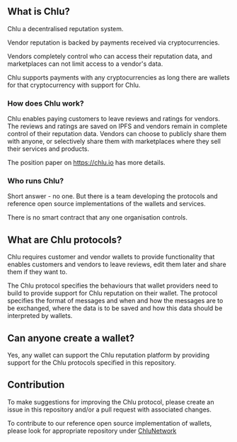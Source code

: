 ## What is Chlu? ##

Chlu a decentralised reputation system.

Vendor reputation is backed by payments received via cryptocurrencies.

Vendors completely control who can access their reputation data, and
marketplaces can not limit access to a vendor's data.

Chlu supports payments with any cryptocurrencies as long there are
wallets for that cryptocurrency with support for Chlu.

### How does Chlu work? ###

Chlu enables paying customers to leave reviews and ratings for
vendors. The reviews and ratings are saved on IPFS and vendors remain
in complete control of their reputation data. Vendors can choose to
publicly share them with anyone, or selectively share them with
marketplaces where they sell their services and products.

The position paper on https://chlu.io has more details.

### Who runs Chlu? ###

Short answer - no one. But there is a team developing the protocols
and reference open source implementations of the wallets and services.

There is no smart contract that any one organisation controls.

## What are Chlu protocols? ##

Chlu requires customer and vendor wallets to provide functionality
that enables customers and vendors to leave reviews, edit them later
and share them if they want to.

The Chlu protocol specifies the behaviours that wallet providers need
to build to provide support for Chlu reputation on their wallet. The
protocol specifies the format of messages and when and how the
messages are to be exchanged, where the data is to be saved and how
this data should be interpreted by wallets.

## Can anyone create a wallet? ##

Yes, any wallet can support the Chlu reputation platform by providing
support for the Chlu protocols specified in this repository.

## Contribution ##

To make suggestions for improving the Chlu protocol, please create an
issue in this repository and/or a pull request with associated changes.

To contribute to our reference open source implementation of wallets,
please look for appropriate repository under [ChluNetwork][ChluNetwork]

[ChluNetwork]: https://github.com/ChluNetwork "ChluNetwork - Github organisation"
